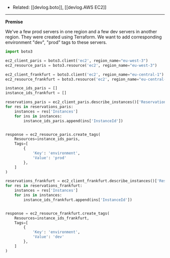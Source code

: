 
- Related: [[devlog.boto]], [[devlog.AWS EC2]]

---

**Premise**

We've a few prod servers in one region and a few dev servers in another region. They were created using Terraform. We want to add corresponding environment "dev", "prod" tags to these servers.

```py
import boto3

ec2_client_paris = boto3.client('ec2', region_name="eu-west-3")
ec2_resource_paris = boto3.resource('ec2', region_name="eu-west-3")

ec2_client_frankfurt = boto3.client('ec2', region_name="eu-central-1")
ec2_resource_frankfurt = boto3.resource('ec2', region_name="eu-central-1")

instance_ids_paris = []
instance_ids_frankfurt = []

reservations_paris = ec2_client_paris.describe_instances()['Reservations']
for res in reservations_paris:
    instances = res['Instances']
    for ins in instances:
        instance_ids_paris.append(ins['InstanceId'])


response = ec2_resource_paris.create_tags(
    Resources=instance_ids_paris,
    Tags=[
        {
            'Key': 'environment',
            'Value': 'prod'
        },
    ]
)

reservations_frankfurt = ec2_client_frankfurt.describe_instances()['Reservations']
for res in reservations_frankfurt:
    instances = res['Instances']
    for ins in instances:
        instance_ids_frankfurt.append(ins['InstanceId'])


response = ec2_resource_frankfurt.create_tags(
    Resources=instance_ids_frankfurt,
    Tags=[
        {
            'Key': 'environment',
            'Value': 'dev'
        },
    ]
)
```

